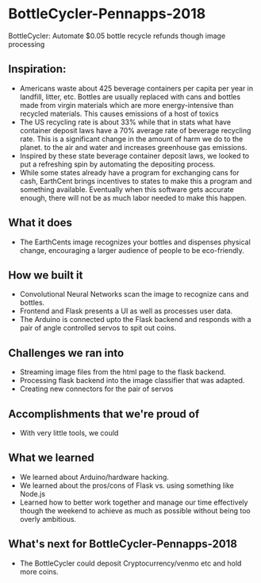 # BottleCycler-Pennapps-2018
BottleCycler:  Automate $0.05 bottle recycle refunds though image processing

## Inspiration:
* Americans waste about 425 beverage containers per capita per year 
	in landfill, litter, etc. Bottles are usually replaced with cans and 
	bottles made from virgin materials which are more energy-intensive 
	than recycled materials. This causes emissions of a host of toxics 
* The US recycling rate is about 33% while that in stats what have 
	container deposit laws have a 70% average rate of beverage 
	recycling rate. This is a significant change in the amount of harm 
	we do to the planet. 
	to the air and water and increases greenhouse gas emissions. 
* Inspired by these state beverage container deposit laws, we looked to put a refreshing spin by automating the depositing process.
* While some states already have a program for exchanging cans for 
	cash, EarthCent brings incentives to states to make this a 
	program and something available. Eventually when this software 
	gets accurate enough, there will not be as much labor needed to 
	make this happen.
## What it does
* The EarthCents image recognizes your bottles and dispenses physical change, encouraging a larger audience of people to be eco-friendly.
## How we built it
* Convolutional Neural Networks scan the image to recognize cans and bottles.
* Frontend and Flask presents a UI as well as processes user data.
* The Arduino is connected upto the Flask backend and responds with a pair of angle controlled servos to spit out coins.
## Challenges we ran into
* Streaming image files from the html page to the flask backend.
* Processing flask backend into the image classifier that was adapted.
* Creating new connectors for the pair of servos
## Accomplishments that we're proud of
* With very little tools, we could
## What we learned
* We learned about Arduino/hardware hacking.
* We learned about the pros/cons of Flask vs. using something like Node.js
* Learned how to better work together and manage our time effectively though the weekend to achieve as much as possible without being too overly ambitious.
## What's next for BottleCycler-Pennapps-2018
* The BottleCycler could deposit Cryptocurrency/venmo etc and hold more coins.

